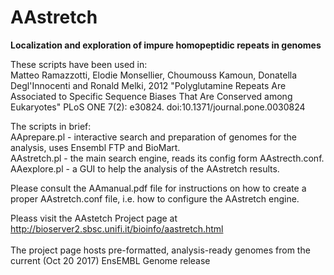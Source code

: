# AAstretch
<b>Localization and exploration of impure homopeptidic repeats in genomes</b>

These scripts have been used in:
<br>
Matteo Ramazzotti, Elodie Monsellier, Choumouss Kamoun, Donatella Degl'Innocenti and Ronald Melki, 2012
"Polyglutamine Repeats Are Associated to Specific Sequence Biases That Are Conserved among Eukaryotes"
PLoS ONE 7(2): e30824. doi:10.1371/journal.pone.0030824

The scripts in brief:
<br>
AAprepare.pl - interactive search and preparation of genomes for the analysis, uses Ensembl FTP and BioMart.<br>
AAstretch.pl - the main search engine, reads its config form AAstrecth.conf.<br>
AAexplore.pl - a GUI to help the analysis of the AAstretch results.<br>

Please consult the AAmanual.pdf file for instructions on how to create a proper AAstretch.conf file, i.e. how to configure the AAstretch engine.<br>

Pleass visit the AAstetch Project page at http://bioserver2.sbsc.unifi.it/bioinfo/aastretch.html<br>
<br>
The project page hosts pre-formatted, analysis-ready genomes from the current (Oct 20 2017) EnsEMBL Genome release
